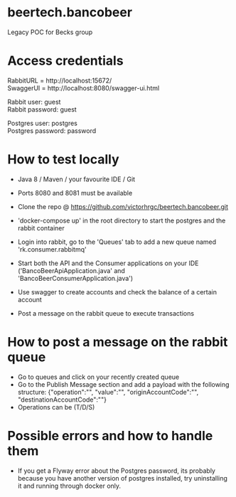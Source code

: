 # beertech.bancobeer
Legacy POC for Becks group

# Access credentials
RabbitURL = http://localhost:15672/  
SwaggerUI = http://localhost:8080/swagger-ui.html

Rabbit user: guest  
Rabbit password: guest  

Postgres user: postgres  
Postgres password: password  

# How to test locally
- Java 8 / Maven / your favourite IDE / Git
- Ports 8080 and 8081 must be available
- Clone the repo @ https://github.com/victorhrgc/beertech.bancobeer.git
- 'docker-compose up' in the root directory to start the postgres and the rabbit container
- Login into rabbit, go to the 'Queues' tab to add a new queue named 'rk.consumer.rabbitmq'

- Start both the API and the Consumer applications on your IDE ('BancoBeerApiApplication.java' and 'BancoBeerConsumerApplication.java')

- Use swagger to create accounts and check the balance of a certain account

- Post a message on the rabbit queue to execute transactions


# How to post a message on the rabbit queue
- Go to queues and click on your recently created queue
- Go to the Publish Message section and add a payload with the following structure: {"operation":"", "value":"", "originAccountCode":"", "destinationAccountCode":""}
- Operations can be (T/D/S)


# Possible errors and how to handle them
- If you get a Flyway error about the Postgres password, its probably because you have another version of postgres installed, try uninstalling it and running through docker only.

